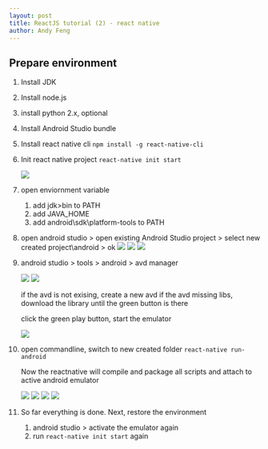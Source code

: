```yaml
---
layout: post
title: ReactJS tutorial (2) - react native
author: Andy Feng
---
```


## Prepare environment ##

1. Install JDK

1. Install node.js

1. install python 2.x, optional

1. Install Android Studio bundle

1. Install react native cli
	`npm install -g react-native-cli`

1. Init react native project
	`react-native init start`

	![](/images/posts/20170912-react-native-1.png)

1. open enviornment variable
	1. add jdk>bin to PATH
	2. add JAVA_HOME
	3. add android\sdk\platform-tools to PATH

1. open android studio > open existing Android Studio project > select new created project\android > ok
	![](/images/posts/20170912-react-native-2.png)
	![](/images/posts/20170912-react-native-3.png)
	![](/images/posts/20170912-react-native-4.png)

1. android studio > tools > android > avd manager

	![](/images/posts/20170912-react-native-5.png)
	![](/images/posts/20170912-react-native-6.png)
	
	if the avd is not exising, create a new avd
	if the avd missing libs, download the library until the green button is there

	click the green play button, start the emulator

	![](/images/posts/20170912-react-native-7.png)

1. open commandline, switch to new created folder
	`react-native run-android`

	Now the reactnative will compile and package all scripts and attach to active android emulator

	![](/images/posts/20170912-react-native-8.png)
	![](/images/posts/20170912-react-native-9.png)
	![](/images/posts/20170912-react-native-11.png)
	![](/images/posts/20170912-react-native-10.png)

1. So far everything is done. Next, restore the environment
	1. android studio > activate the emulator again
	2. run `react-native init start` again